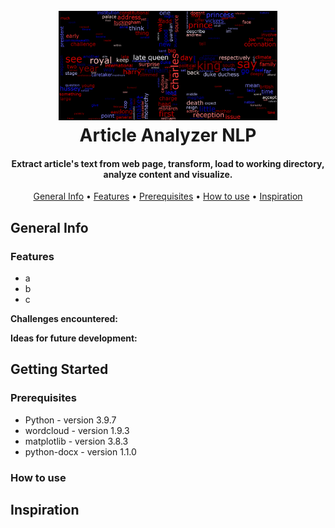 <h1 align="center">
  <br>
  <a href="https://www.theguardian.com/uk-news/2023/sep/08/what-a-year-of-king-charles-has-shown-us-about-how-he-wants-to-reign" target="_blank"><img src="What_a_year_of_King_Charles_has_shown_us_about_how_he_wants_to_reign_wordcloud.png" alt="Article Analyzer NLP" width="350"></a>
  <br>
  Article Analyzer NLP
  <br>
</h1>
<h4 align="center">Extract article's text from web page, transform, load to working directory, analyze content and visualize.</h4>

<p align="center">
  <a href="#general-info">General Info</a> •
  <a href="#features">Features</a> •
  <a href="#prerequisites">Prerequisites</a> •
  <a href="#how-to-use">How to use</a> •
  <a href="#inspiration">Inspiration</a>
</p>

## General Info

### Features
* a
* b
* c

**Challenges encountered:**

**Ideas for future development:**


## Getting Started

### Prerequisites
* Python - version 3.9.7
* wordcloud - version 1.9.3
* matplotlib - version 3.8.3
* python-docx - version 1.1.0

### How to use


## Inspiration

